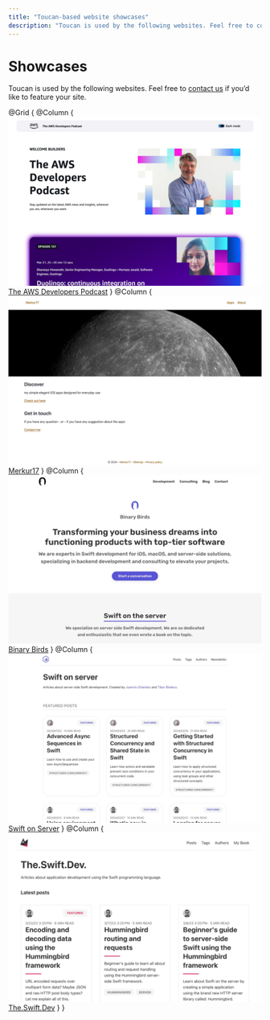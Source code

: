 ```yaml
---
title: "Toucan-based website showcases"
description: "Toucan is used by the following websites. Feel free to contact us if you’d like to feature your site."
---
```



# Showcases

Toucan is used by the following websites. Feel free to [contact us](/contact/) if you’d like to feature your site.

@Grid {
    @Column {
        [
            ![The AWS Developers Podcast](./assets/the-aws-developers-podcast.jpg)
        ](https://developers.podcast.go-aws.com/web/index.html)
        [The AWS Developers Podcast](https://developers.podcast.go-aws.com/web/index.html)
    }
    @Column {
        [
            ![Merkur17](./assets/merkur17.jpg)
        ](https://merkur17.net/)
        [Merkur17](https://merkur17.net/)
    }
    @Column {
        [
            ![Binary Birds](./assets/binarybirds.jpg)
        ](https://binarybirds.com/)
        [Binary Birds](https://binarybirds.com/)
    }
    @Column {
        [
            ![Swift on Server](./assets/swiftonserver.jpg)
        ](https://swiftonserver.com/)
        [Swift on Server](https://swiftonserver.com/)
    }
    @Column {
        [
            ![The.Swift.Dev](./assets/theswiftdev.jpg)
        ](https://theswiftdev.com/)
        [The.Swift.Dev](https://theswiftdev.com/)
    }
}
